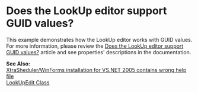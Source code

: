 # Does the LookUp editor support GUID values?


<p>This example demonstrates how the LookUp editor works with GUID values. For more information, please review the <a href="https://www.devexpress.com/Support/Center/p/A529">Does the LookUp editor support GUID values?</a> article and see properties' descriptions in the documentation.</p>
<p><strong>See Also:</strong><br /><a href="https://www.devexpress.com/Support/Center/p/A603">XtraSheduler/WinForms installation for VS.NET 2005 contains wrong help file</a> <br /> <a href="http://documentation.devexpress.com/#WindowsForms/clsDevExpressXtraEditorsLookUpEdittopic">LookUpEdit Class </a></p>

<br/>


